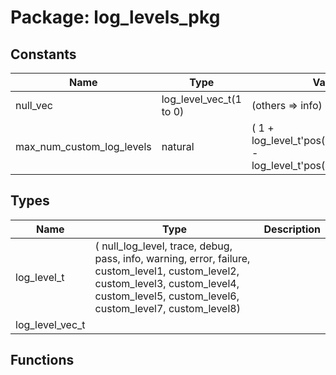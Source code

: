 # Package: log_levels_pkg
## Constants
| Name                      | Type                    | Value                                                                          | Description |
| ------------------------- | ----------------------- | ------------------------------------------------------------------------------ | ----------- |
| null_vec                  | log_level_vec_t(1 to 0) |  (others => info)                                                              |             |
| max_num_custom_log_levels | natural                 |  (     1 + log_level_t'pos(log_level_t'high) - log_level_t'pos(custom_level1)) |             |
## Types
| Name            | Type                                                                                                                                                                                                                                                           | Description |
| --------------- | -------------------------------------------------------------------------------------------------------------------------------------------------------------------------------------------------------------------------------------------------------------- | ----------- |
| log_level_t     | (     null_log_level,      trace,     debug,     pass,     info,     warning,     error,     failure,      custom_level1,     custom_level2,     custom_level3,     custom_level4,     custom_level5,     custom_level6,     custom_level7,     custom_level8) |             |
| log_level_vec_t |                                                                                                                                                                                                                                                                |             |
## Functions
